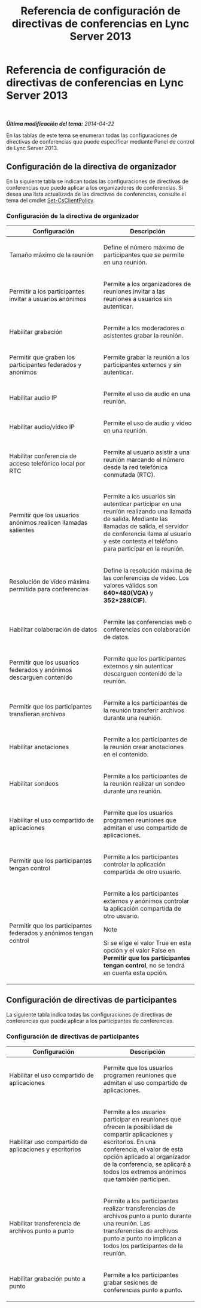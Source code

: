 ﻿---
title: Referencia de configuración de directivas de conferencias en Lync Server 2013
TOCTitle: Referencia de configuración de directivas de conferencias en Lync Server 2013
ms:assetid: ec8125f7-ef78-4a2b-8db0-4dd3cf5a4065
ms:mtpsurl: https://technet.microsoft.com/es-es/library/Gg429724(v=OCS.15)
ms:contentKeyID: 48277076
ms.date: 01/07/2017
mtps_version: v=OCS.15
ms.translationtype: HT
---

# Referencia de configuración de directivas de conferencias en Lync Server 2013

 

_**Última modificación del tema:** 2014-04-22_

En las tablas de este tema se enumeran todas las configuraciones de directivas de conferencias que puede especificar mediante Panel de control de Lync Server 2013.

## Configuración de la directiva de organizador

En la siguiente tabla se indican todas las configuraciones de directivas de conferencias que puede aplicar a los organizadores de conferencias. Si desea una lista actualizada de las directivas de conferencias, consulte el tema del cmdlet [Set-CsClientPolicy](https://docs.microsoft.com/en-us/powershell/module/skype/Set-CsClientPolicy).

### Configuración de la directiva de organizador

<table>
<colgroup>
<col style="width: 50%" />
<col style="width: 50%" />
</colgroup>
<thead>
<tr class="header">
<th>Configuración</th>
<th>Descripción</th>
</tr>
</thead>
<tbody>
<tr class="odd">
<td><p>Tamaño máximo de la reunión</p></td>
<td><p>Define el número máximo de participantes que se permite en una reunión.</p></td>
</tr>
<tr class="even">
<td><p>Permitir a los participantes invitar a usuarios anónimos</p></td>
<td><p>Permite a los organizadores de reuniones invitar a las reuniones a usuarios sin autenticar.</p></td>
</tr>
<tr class="odd">
<td><p>Habilitar grabación</p></td>
<td><p>Permite a los moderadores o asistentes grabar la reunión.</p></td>
</tr>
<tr class="even">
<td><p>Permitir que graben los participantes federados y anónimos</p></td>
<td><p>Permite grabar la reunión a los participantes externos y sin autenticar.</p></td>
</tr>
<tr class="odd">
<td><p>Habilitar audio IP</p></td>
<td><p>Permite el uso de audio en una reunión.</p></td>
</tr>
<tr class="even">
<td><p>Habilitar audio/vídeo IP</p></td>
<td><p>Permite el uso de audio y vídeo en una reunión.</p></td>
</tr>
<tr class="odd">
<td><p>Habilitar conferencia de acceso telefónico local por RTC</p></td>
<td><p>Permite al usuario asistir a una reunión marcando el número desde la red telefónica conmutada (RTC).</p></td>
</tr>
<tr class="even">
<td><p>Permitir que los usuarios anónimos realicen llamadas salientes</p></td>
<td><p>Permite a los usuarios sin autenticar participar en una reunión realizando una llamada de salida. Mediante las llamadas de salida, el servidor de conferencia llama al usuario y este contesta el teléfono para participar en la reunión.</p></td>
</tr>
<tr class="odd">
<td><p>Resolución de vídeo máxima permitida para conferencias</p></td>
<td><p>Define la resolución máxima de las conferencias de vídeo. Los valores válidos son <strong>640*480(VGA)</strong> y <strong>352*288(CIF)</strong>.</p></td>
</tr>
<tr class="even">
<td><p>Habilitar colaboración de datos</p></td>
<td><p>Permite las conferencias web o conferencias con colaboración de datos.</p></td>
</tr>
<tr class="odd">
<td><p>Permitir que los usuarios federados y anónimos descarguen contenido</p></td>
<td><p>Permite que los participantes externos y sin autenticar descarguen contenido de la reunión.</p></td>
</tr>
<tr class="even">
<td><p>Permitir que los participantes transfieran archivos</p></td>
<td><p>Permite a los participantes de la reunión transferir archivos durante una reunión.</p></td>
</tr>
<tr class="odd">
<td><p>Habilitar anotaciones</p></td>
<td><p>Permite a los participantes de la reunión crear anotaciones en el contenido.</p></td>
</tr>
<tr class="even">
<td><p>Habilitar sondeos</p></td>
<td><p>Permite a los participantes de la reunión realizar un sondeo durante una reunión.</p></td>
</tr>
<tr class="odd">
<td><p>Habilitar el uso compartido de aplicaciones</p></td>
<td><p>Permite que los usuarios programen reuniones que admitan el uso compartido de aplicaciones.</p></td>
</tr>
<tr class="even">
<td><p>Permitir que los participantes tengan control</p></td>
<td><p>Permite a los participantes controlar la aplicación compartida de otro usuario.</p></td>
</tr>
<tr class="odd">
<td><p>Permitir que los participantes federados y anónimos tengan control</p></td>
<td><p>Permite a los participantes externos y anónimos controlar la aplicación compartida de otro usuario.</p>
<div>

> [!NOTE]
> Si se elige el valor True en esta opción y el valor False en <STRONG>Permitir que los participantes tengan control</STRONG>, no se tendrá en cuenta esta opción.


</div></td>
</tr>
</tbody>
</table>


## Configuración de directivas de participantes

La siguiente tabla indica todas las configuraciones de directivas de conferencias que puede aplicar a los participantes de conferencias.

### Configuración de directivas de participantes

<table>
<colgroup>
<col style="width: 50%" />
<col style="width: 50%" />
</colgroup>
<thead>
<tr class="header">
<th>Configuración</th>
<th>Descripción</th>
</tr>
</thead>
<tbody>
<tr class="odd">
<td><p>Habilitar el uso compartido de aplicaciones</p></td>
<td><p>Permite que los usuarios programen reuniones que admitan el uso compartido de aplicaciones.</p></td>
</tr>
<tr class="even">
<td><p>Habilitar uso compartido de aplicaciones y escritorios</p></td>
<td><p>Permite a los usuarios participar en reuniones que ofrecen la posibilidad de compartir aplicaciones y escritorios. En una conferencia, el valor de esta opción aplicado al organizador de la conferencia, se aplicará a todos los extremos anónimos que también participen.</p></td>
</tr>
<tr class="odd">
<td><p>Habilitar transferencia de archivos punto a punto</p></td>
<td><p>Permite a los participantes realizar transferencias de archivos punto a punto durante una reunión. Las transferencias de archivos punto a punto no implican a todos los participantes de la reunión.</p></td>
</tr>
<tr class="even">
<td><p>Habilitar grabación punto a punto</p></td>
<td><p>Permite a los participantes grabar sesiones de conferencias punto a punto.</p></td>
</tr>
</tbody>
</table>

